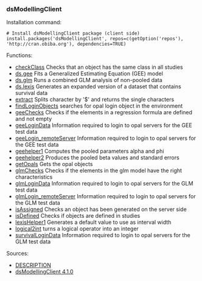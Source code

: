 ### dsModellingClient

Installation command:

	# Install dsModellingClient package (client side)
	install.packages('dsModellingClient', repos=c(getOption('repos'), 'http://cran.obiba.org'), dependencies=TRUE)

Functions:


* [checkClass](checkClass.html) Checks that an object has the same class in all studies
* [ds.gee](ds.gee.html) Fits a Generalized Estimating Equation (GEE) model
* [ds.glm](ds.glm.html) Runs a combined GLM analysis of non-pooled data
* [ds.lexis](ds.lexis.html) Generates an expanded version of a dataset that contains survival data
* [extract](extract.html) Splits character by '$' and returns the single characters
* [findLoginObjects](findLoginObjects.html) searches for opal login object in the environment
* [geeChecks](geeChecks.html) Checks if the elements in a regression formula are defined and not empty
* [geeLoginData](geeLoginData.html) Information required to login to opal servers for the GEE test data
* [geeLogin_remoteServer](geeLogin_remoteServer.html) Information required to login to opal servers for the GEE test data
* [geehelper1](geehelper1.html) Computes the pooled parameters alpha and phi
* [geehelper2](geehelper2.html) Produces the pooled beta values and standard errors
* [getOpals](getOpals.html) Gets the opal objects
* [glmChecks](glmChecks.html) Checks if the elements in the glm model have the right characteristics
* [glmLoginData](glmLoginData.html) Information required to login to opal servers for the GLM test data
* [glmLogin_remoteServer](glmLogin_remoteServer.html) Information required to login to opal servers for the GLM test data
* [isAssigned](isAssigned.html) Checks an object has been generated on the server side
* [isDefined](isDefined.html) Checks if objects are defined in studies
* [lexisHelper1](lexisHelper1.html) Generates a default value to use as interval width
* [logical2int](logical2int.html) turns a logical operator into an integer
* [survivalLoginData](survivalLoginData.html) Information required to login to opal servers for the GLM test data

Sources:

* [DESCRIPTION](https://raw.github.com/datashield/dsModellingClient/4.1.0/DESCRIPTION)
* [dsModellingClient 4.1.0](https://github.com/datashield/dsModellingClient/tree/4.1.0)
